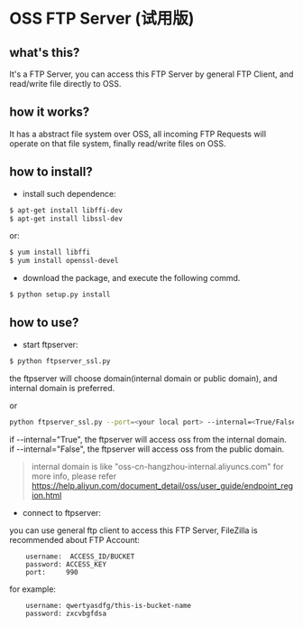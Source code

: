 # OSS FTP Server (试用版)

## what's this?
It's a FTP Server, you can access this FTP Server by general FTP Client, and read/write file directly to OSS.

## how it works?
It has a abstract file system over OSS, all incoming FTP Requests will operate on that file system, finally read/write files on OSS.

## how to install?

* install such dependence:
```bash      
$ apt-get install libffi-dev
$ apt-get install libssl-dev
``` 
or:

```bash
$ yum install libffi
$ yum install openssl-devel
```

* download the package, and execute the following commd. 
```bash
$ python setup.py install
```

## how to use?
      
* start ftpserver:

```bash
$ python ftpserver_ssl.py
```     
the ftpserver will choose domain(internal domain or public domain), and internal domain is preferred.

or

```bash
python ftpserver_ssl.py --port=<your local port> --internal=<True/False>
```        

if --internal="True", the ftpserver will access oss from the internal domain.
if --internal="False", the ftpserver will access oss from the public domain.
 
> internal domain is like "oss-cn-hangzhou-internal.aliyuncs.com"
  for more info, please refer https://help.aliyun.com/document_detail/oss/user_guide/endpoint_region.html
    
* connect to ftpserver:
      
you can use general ftp client to access this FTP Server, FileZilla is recommended
about FTP Account:

        username:  ACCESS_ID/BUCKET
        password: ACCESS_KEY
        port:     990

for example:

        username: qwertyasdfg/this-is-bucket-name
        password: zxcvbgfdsa
